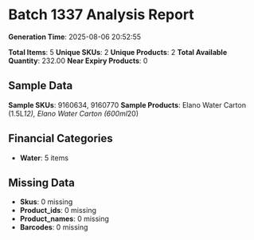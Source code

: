 # Batch 1337 Analysis Report

**Generation Time**: 2025-08-06 20:52:55

**Total Items**: 5
**Unique SKUs**: 2
**Unique Products**: 2
**Total Available Quantity**: 232.00
**Near Expiry Products**: 0

## Sample Data
**Sample SKUs**: 9160634, 9160770
**Sample Products**: Elano Water Carton (1.5L*12), Elano Water Carton (600ml*20)

## Financial Categories
- **Water**: 5 items

## Missing Data
- **Skus**: 0 missing
- **Product_ids**: 0 missing
- **Product_names**: 0 missing
- **Barcodes**: 0 missing
